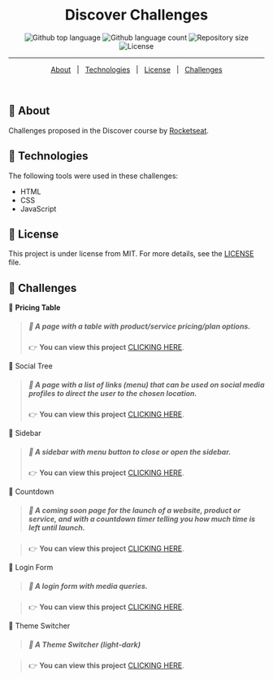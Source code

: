 <h1 align="center">Discover Challenges</h1>

<p align="center">
  <img alt="Github top language" src="https://img.shields.io/github/languages/top/luizgfalqueto/discover-challenges?color=1f32e0">

  <img alt="Github language count" src="https://img.shields.io/github/languages/count/luizgfalqueto/discover-challenges?color=1f32e0">

  <img alt="Repository size" src="https://img.shields.io/github/repo-size/luizgfalqueto/discover-challenges?color=1f32e0">

  <img alt="License" src="https://img.shields.io/github/license/luizgfalqueto/discover-challenges?color=1f32e0">
</p>

<hr>
<p align="center">
  <a href="#dart-about">About</a> &#xa0; | &#xa0;
  <a href="#rocket-technologies">Technologies</a> &#xa0; | &#xa0;
  <a href="#memo-license">License</a> &#xa0; | &#xa0;
  <a href="#checkered_flag-challenges">Challenges</a>
</p>
<br>

## :dart: About ##

Challenges proposed in the Discover course by <a href="https://github.com/Rocketseat">Rocketseat</a>.

## :rocket: Technologies ##

The following tools were used in these challenges:

- HTML
- CSS
- JavaScript

## :memo: License ##

This project is under license from MIT. For more details, see the [LICENSE](LICENSE) file.

## :checkered_flag: Challenges ##

:large_blue_circle: **Pricing Table**
    
  >##### :pushpin: A page with a table with product/service pricing/plan options.
  > :point_right: **You can view this project** <a href="./pricing-table/">CLICKING HERE</a>.

:large_blue_circle: Social Tree
  >##### :pushpin: A page with a list of links (menu) that can be used on social media profiles to direct the user to the chosen location.
  >:point_right: **You can view this project** <a href="./social-tree/">CLICKING HERE</a>.

:large_blue_circle: Sidebar
  >##### :pushpin:  A sidebar with menu button to close or open the sidebar.
  >:point_right: **You can view this project** <a href="./sidebar/">CLICKING HERE</a>.

:large_blue_circle: Countdown
  >##### :pushpin:  A coming soon page for the launch of a website, product or service, and with a countdown timer telling you how much time is left until launch.

  >:point_right: **You can view this project** <a href="./countdown/">CLICKING HERE</a>.

:large_blue_circle: Login Form
  >##### :pushpin:  A login form with media queries.

  >:point_right: **You can view this project** <a href="./login-form/">CLICKING HERE</a>.

:large_blue_circle: Theme Switcher
  >##### :pushpin:  A Theme Switcher (light-dark)

  >:point_right: **You can view this project** <a href="./theme.switcher/">CLICKING HERE</a>.